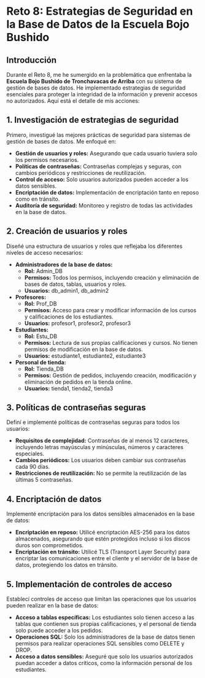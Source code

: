 # Reto 8: Estrategias de Seguridad en la Base de Datos de la Escuela Bojo Bushido

## Introducción
Durante el Reto 8, me he sumergido en la problemática que enfrentaba la **Escuela Bojo Bushido de Tronchavacas de Arriba** con su sistema de gestión de bases de datos. He implementado estrategias de seguridad esenciales para proteger la integridad de la información y prevenir accesos no autorizados. Aquí está el detalle de mis acciones:

## 1. Investigación de estrategias de seguridad
Primero, investigué las mejores prácticas de seguridad para sistemas de gestión de bases de datos. Me enfoqué en:
- **Gestión de usuarios y roles:** Asegurando que cada usuario tuviera solo los permisos necesarios.
- **Políticas de contraseñas:** Contraseñas complejas y seguras, con cambios periódicos y restricciones de reutilización.
- **Control de acceso:** Solo usuarios autorizados pueden acceder a los datos sensibles.
- **Encriptación de datos:** Implementación de encriptación tanto en reposo como en tránsito.
- **Auditoría de seguridad:** Monitoreo y registro de todas las actividades en la base de datos.

## 2. Creación de usuarios y roles
Diseñé una estructura de usuarios y roles que reflejaba los diferentes niveles de acceso necesarios:
- **Administradores de la base de datos:**
  - **Rol:** Admin_DB
  - **Permisos:** Todos los permisos, incluyendo creación y eliminación de bases de datos, tablas, usuarios y roles.
  - **Usuarios:** db_admin1, db_admin2
- **Profesores:**
  - **Rol:** Prof_DB
  - **Permisos:** Acceso para crear y modificar información de los cursos y calificaciones de los estudiantes.
  - **Usuarios:** profesor1, profesor2, profesor3
- **Estudiantes:**
  - **Rol:** Estu_DB
  - **Permisos:** Lectura de sus propias calificaciones y cursos. No tienen permisos de modificación en la base de datos.
  - **Usuarios:** estudiante1, estudiante2, estudiante3
- **Personal de tienda:**
  - **Rol:** Tienda_DB
  - **Permisos:** Gestión de pedidos, incluyendo creación, modificación y eliminación de pedidos en la tienda online.
  - **Usuarios:** tienda1, tienda2, tienda3

## 3. Políticas de contraseñas seguras
Definí e implementé políticas de contraseñas seguras para todos los usuarios:
- **Requisitos de complejidad:** Contraseñas de al menos 12 caracteres, incluyendo letras mayúsculas y minúsculas, números y caracteres especiales.
- **Cambios periódicos:** Los usuarios deben cambiar sus contraseñas cada 90 días.
- **Restricciones de reutilización:** No se permite la reutilización de las últimas 5 contraseñas.

## 4. Encriptación de datos
Implementé encriptación para los datos sensibles almacenados en la base de datos:
- **Encriptación en reposo:** Utilicé encriptación AES-256 para los datos almacenados, asegurando que estén protegidos incluso si los discos duros son comprometidos.
- **Encriptación en tránsito:** Utilicé TLS (Transport Layer Security) para encriptar las comunicaciones entre el cliente y el servidor de la base de datos, protegiendo los datos en tránsito.

## 5. Implementación de controles de acceso
Establecí controles de acceso que limitan las operaciones que los usuarios pueden realizar en la base de datos:
- **Acceso a tablas específicas:** Los estudiantes solo tienen acceso a las tablas que contienen sus propias calificaciones, y el personal de tienda solo puede acceder a los pedidos.
- **Operaciones SQL:** Solo los administradores de la base de datos tienen permisos para realizar operaciones SQL sensibles como DELETE y DROP.
- **Acceso a datos sensibles:** Aseguré que solo los usuarios autorizados puedan acceder a datos críticos, como la información personal de los estudiantes.

